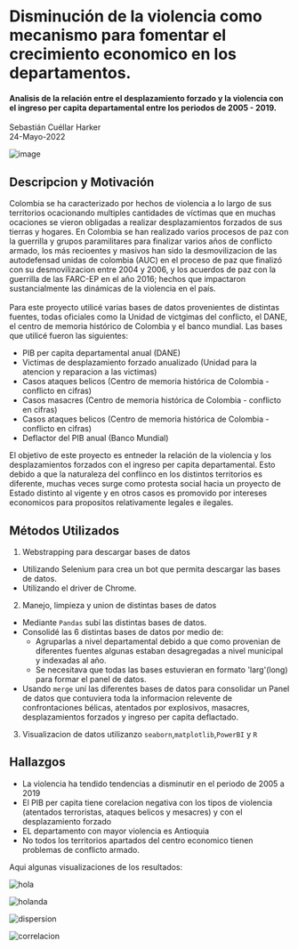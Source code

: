 # Disminución de la violencia como mecanismo para fomentar el crecimiento economico en los departamentos.

#### Analisis de la relación entre el desplazamiento forzado y la violencia con el ingreso per capita departamental entre los periodos de 2005 - 2019.

Sebastián Cuéllar Harker<br>
24-Mayo-2022<br>

![image](https://user-images.githubusercontent.com/105007314/170346404-4655487d-b3dd-4802-a106-ead1716426d7.png)

## Descripcion y Motivación

Colombia se ha caracterizado por hechos de violencia a lo largo de sus territorios ocacionando multiples cantidades de víctimas que en muchas ocaciones se vieron obligadas a realizar desplazamientos forzados de sus tierras y hogares. En Colombia se han realizado varios procesos de paz con la guerrilla y grupos paramilitares para finalizar varios años de conflicto armado, los más recioentes y masivos han sido la desmovilizacion de las autodefensad unidas de colombia (AUC) en el proceso de paz que finalizó con su desmovilizacion  entre 2004 y 2006, y los acuerdos de paz con la guerrilla de las FARC-EP en el año 2016; hechos que impactaron sustancialmente las dinámicas de la violencia en el país.<br>
<br>
Para este proyecto utilicé varias bases de datos provenientes de distintas fuentes, todas oficiales como la Unidad de victgimas del conflicto, el DANE, el centro de memoria histórico de Colombia y el banco mundial. Las bases que utilicé fueron las siguientes:
* PIB per capita departamental anual (DANE)
* Victimas de desplazamiento forzado anualizado (Unidad para la atencion y reparacion a las victimas)
* Casos ataques belicos (Centro de memoria histórica de Colombia - conflicto en cifras)
* Casos masacres (Centro de memoria histórica de Colombia - conflicto en cifras)
* Casos ataques belicos (Centro de memoria histórica de Colombia - conflicto en cifras)
* Deflactor del  PIB anual (Banco Mundial)<br>


El objetivo de este proyecto es entneder la relación de la violencia y los desplazamientos forzados con el ingreso per capita departamental. Esto debido a que la naturaleza del conflinco en los distintos territorios es diferente, muchas veces surge como protesta social hacia un proyecto de Estado distinto al vigente y en otros casos es promovido por intereses economicos para propositos relativamente legales e ilegales.
## Métodos Utilizados
1. Webstrapping para descargar bases de datos
* Utilizando Selenium para crea un bot que permita descargar las bases de datos.
* Utilizando el driver de Chrome.
2. Manejo, limpieza y union de distintas bases de datos
* Mediante `Pandas` subí las distintas bases de datos.
* Consolidé las 6 distintas bases de datos por medio de:
    * Agruparlas a nivel departamental debido a que como provenian de diferentes fuentes algunas estaban desagregadas a nivel municipal y indexadas al año.
    * Se necesitava que todas las bases estuvieran en formato 'larg'(long) para formar el panel de datos.
* Usando `merge` uní las diferentes bases de datos para consolidar un Panel de datos que contuviera toda la informacion relevente de confrontaciones bélicas, atentados por explosivos, masacres, desplazamientos forzados y ingreso per capita deflactado.
3. Visualizacion de datos utilizanzo `seaborn`,`matplotlib`,`PowerBI` y `R`
## Hallazgos
* La violencia ha tendido tendencias a disminutir en el periodo de 2005 a 2019
* El PIB per capita tiene corelacion negativa con los tipos de violencia (atentados terroristas, ataques belicos y mesacres) y con el desplazamiento forzado
* EL departamento con mayor violencia es Antioquia
* No todos los territorios apartados del centro economico tienen problemas de conflicto armado.

Aqui algunas visualizaciones de los resultados:

![hola](https://user-images.githubusercontent.com/105007314/170346471-758748e5-0d29-4350-be70-7f77c2b9e9b1.png)

![holanda](https://user-images.githubusercontent.com/105007314/170346495-a512ae18-fada-46a5-8514-1f8dd0825a5d.png)

![dispersion](https://user-images.githubusercontent.com/105007314/170346527-7eb205c8-74a9-4152-8867-7ea1a31c8f94.png)

![correlacion](https://user-images.githubusercontent.com/105007314/170346550-1dbd7eaa-4294-48b3-a8dc-8087c1e2a6ee.png)
